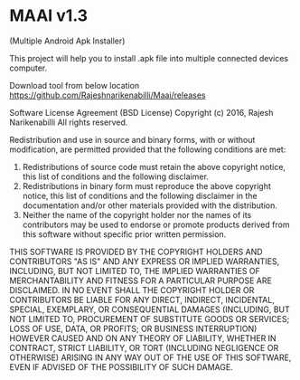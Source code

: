 # MAAI v1.3
(Multiple Android Apk Installer)

This project will help you to install .apk file into multiple connected devices computer.




Download tool from below location</br>
https://github.com/Rajeshnarikenabilli/Maai/releases









Software License Agreement (BSD License)
Copyright (c) 2016, Rajesh Narikenabilli All rights reserved.

Redistribution and use in source and binary forms, with or without modification, are permitted provided that the following conditions are met:
<ol type="1">

 <li>   Redistributions of source code must retain the above copyright notice, this list of conditions and the following disclaimer.</li>
 <li>   Redistributions in binary form must reproduce the above copyright notice, this list of conditions and the following disclaimer in the documentation and/or other materials provided with the distribution.</li>
<li>Neither the name of the copyright holder nor the names of its contributors may be used to endorse or promote products derived from this software without specific prior written permission.</li>
</ol>

THIS SOFTWARE IS PROVIDED BY THE COPYRIGHT HOLDERS AND CONTRIBUTORS "AS IS" AND ANY EXPRESS OR IMPLIED WARRANTIES, INCLUDING, BUT NOT LIMITED TO, THE IMPLIED WARRANTIES OF MERCHANTABILITY AND FITNESS FOR A PARTICULAR PURPOSE ARE DISCLAIMED. IN NO EVENT SHALL THE COPYRIGHT HOLDER OR CONTRIBUTORS BE LIABLE FOR ANY DIRECT, INDIRECT, INCIDENTAL, SPECIAL, EXEMPLARY, OR CONSEQUENTIAL DAMAGES (INCLUDING, BUT NOT LIMITED TO, PROCUREMENT OF SUBSTITUTE GOODS OR SERVICES; LOSS OF USE, DATA, OR PROFITS; OR BUSINESS INTERRUPTION) HOWEVER CAUSED AND ON ANY THEORY OF LIABILITY, WHETHER IN CONTRACT, STRICT LIABILITY, OR TORT (INCLUDING NEGLIGENCE OR OTHERWISE) ARISING IN ANY WAY OUT OF THE USE OF THIS SOFTWARE, EVEN IF ADVISED OF THE POSSIBILITY OF SUCH DAMAGE.
